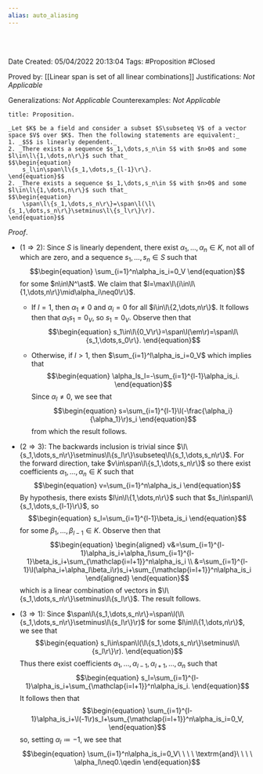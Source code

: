 ```yaml
---
alias: auto_aliasing
---
```


<br />
<br />

Date Created: 05/04/2022 20:13:04
Tags: #Proposition #Closed

Proved by: [[Linear span is set of all linear combinations]]
Justifications: _Not Applicable_

Generalizations: _Not Applicable_
Counterexamples: _Not Applicable_

``` ad-Proposition
title: Proposition.

_Let $K$ be a field and consider a subset $S\subseteq V$ of a vector space $V$ over $K$. Then the following statements are equivalent:_
1. _$S$ is linearly dependent._
2. _There exists a sequence $s_1,\dots,s_n\in S$ with $n>0$ and some $l\in\l\{1,\dots,n\r\}$ such that_
$$\begin{equation}
    s_l\in\span\l\{s_1,\dots,s_{l-1}\r\}.
\end{equation}$$
2. _There exists a sequence $s_1,\dots,s_n\in S$ with $n>0$ and some $l\in\l\{1,\dots,n\r\}$ such that_
$$\begin{equation}
    \span\l\{s_1,\dots,s_n\r\}=\span\l(\l\{s_1,\dots,s_n\r\}\setminus\l\{s_l\r\}\r).
\end{equation}$$

```

_Proof_.
* ($1\Rightarrow2$): Since $S$ is linearly dependent, there exist $\alpha_1,\dots,\alpha_n\in K$, not all of which are zero, and a sequence $s_1,\dots,s_n\in S$ such that
$$\begin{equation}
    \sum_{i=1}^n\alpha_is_i=0_V
\end{equation}$$
for some $n\in\N^\ast$. We claim that $l=\max\l\{i\in\l\{1,\dots,n\r\}\mid\alpha_i\neq0\r\}$.

  * If $l=1$, then $\alpha_1\neq0$ and $\alpha_i=0$ for all $i\in\l\{2,\dots,n\r\}$. It follows then that $\alpha_1s_1=0_V$, so $s_1=0_V$. Observe then that
$$\begin{equation}
    s_1\in\l\{0_V\r\}=\span\l(\em\r)=\span\l\{s_1,\dots,s_0\r\}.
\end{equation}$$

  * Otherwise, if $l>1$, then $\sum_{i=1}^l\alpha_is_i=0_V$ which implies that
$$\begin{equation}
    \alpha_ls_l=-\sum_{i=1}^{l-1}\alpha_is_i.
\end{equation}$$
Since $\alpha_l\neq0$, we see that
$$\begin{equation}
    s=\sum_{i=1}^{l-1}\l(-\frac{\alpha_i}{\alpha_1}\r)s_i
\end{equation}$$
from which the result follows.
* ($2\Rightarrow3$): The backwards inclusion is trivial since $\l\{s_1,\dots,s_n\r\}\setminus\l\{s_l\r\}\subseteq\l\{s_1,\dots,s_n\r\}$. For the forward direction, take $v\in\span\l\{s_1,\dots,s_n\r\}$ so there exist coefficients $\alpha_1,\dots,\alpha_n\in K$ such that
$$\begin{equation}
    v=\sum_{i=1}^n\alpha_is_i
\end{equation}$$
By hypothesis, there exists $l\in\l\{1,\dots,n\r\}$ such that $s_l\in\span\l\{s_1,\dots,s_{l-1}\r\}$, so
$$\begin{equation}
    s_l=\sum_{i=1}^{l-1}\beta_is_i
\end{equation}$$
for some $\beta_1,\dots,\beta_{l-1}\in K$. Observe then that
$$\begin{equation}
    \begin{aligned}
        v&=\sum_{i=1}^{l-1}\alpha_is_i+\alpha_l\sum_{i=1}^{l-1}\beta_is_i+\sum_{\mathclap{i=l+1}}^n\alpha_is_i \\
        &=\sum_{i=1}^{l-1}\l(\alpha_i+\alpha_l\beta_i\r)s_i+\sum_{\mathclap{i=l+1}}^n\alpha_is_i
    \end{aligned}
\end{equation}$$
which is a linear combination of vectors in $\l\{s_1,\dots,s_n\r\}\setminus\l\{s_l\r\}$. The result follows.
* ($3\Rightarrow1$): Since $\span\l\{s_1,\dots,s_n\r\}=\span\l(\l\{s_1,\dots,s_n\r\}\setminus\l\{s_l\r\}\r)$ for some $l\in\l\{1,\dots,n\r\}$, we see that
$$\begin{equation}
    s_l\in\span\l(\l\{s_1,\dots,s_n\r\}\setminus\l\{s_l\r\}\r).
\end{equation}$$
Thus there exist coefficients $\alpha_1,\dots,\alpha_{l-1},\alpha_{l+1},\dots,\alpha_n$ such that
$$\begin{equation}
    s_l=\sum_{i=1}^{l-1}\alpha_is_i+\sum_{\mathclap{i=l+1}}^n\alpha_is_i.
\end{equation}$$
It follows then that
$$\begin{equation}
    \sum_{i=1}^{l-1}\alpha_is_i+\l(-1\r)s_l+\sum_{\mathclap{i=l+1}}^n\alpha_is_i=0_V,
\end{equation}$$
so, setting $\alpha_l\coloneqq-1$, we see that
$$\begin{equation}
    \sum_{i=1}^n\alpha_is_i=0_V\ \ \ \ \textrm{and}\ \ \ \ \alpha_l\neq0.\qedin
\end{equation}$$
